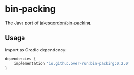 # bin-packing

The Java port of [jakesgordon/bin-packing](https://github.com/jakesgordon/bin-packing).

## Usage

Import as Gradle dependency:

```groovy
dependencies {
    implementation 'io.github.over-run:bin-packing:0.2.0'
}
```
